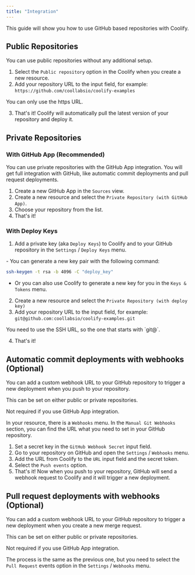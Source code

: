 ```yaml
---
title: "Integration"
---
```


This guide will show you how to use GitHub based repositories with Coolify.

## Public Repositories

You can use public repositories without any additional setup.

1. Select the `Public repository` option in the Coolify when you create a new resource.
2. Add your repository URL to the input field, for example: `https://github.com/coollabsio/coolify-examples`

<Aside type="caution">You can only use the https URL.</Aside>

3. That's it! Coolify will automatically pull the latest version of your repository and deploy it.

## Private Repositories

### With GitHub App (Recommended)

You can use private repositories with the GitHub App integration. You will get full integration with GitHub, like automatic commit deployments and pull request deployments.

1. Create a new GitHub App in the `Sources` view.
2. Create a new resource and select the `Private Repository (with GitHub App)`.
3. Choose your repository from the list.
4. That's it!

### With Deploy Keys

1. Add a private key (aka `Deploy Keys`) to Coolify and to your GitHub repository in the `Settings` / `Deploy Keys` menu.

<Aside type="caution">
  - You can generate a new key pair with the following command: 
  
  ```bash
  ssh-keygen -t rsa -b 4096 -C "deploy_key" 
  ```

  - Or you can also use Coolify to generate a new key for you in the `Keys & Tokens` menu.
</Aside>

2. Create a new resource and select the `Private Repository (with deploy key)`
3. Add your repository URL to the input field, for example: `git@github.com:coollabsio/coolify-examples.git`

<Aside type="caution">You need to use the SSH URL, so the one that starts with `git@`.</Aside>

4. That's it!

## Automatic commit deployments with webhooks (Optional)

You can add a custom webhook URL to your GitHub repository to trigger a new deployment when you push to your repository.

<Aside type="caution">
This can be set on either public or private repositories.

Not required if you use GitHub App integration.

</Aside>

In your resource, there is a `Webhooks` menu. In the `Manual Git Webhooks` section, you can find the URL what you need to set in your GitHub repository.

1. Set a secret key in the `GitHub Webhook Secret` input field.
2. Go to your repository on GitHub and open the `Settings` / `Webhooks` menu.
3. Add the URL from Coolify to the `URL` input field and the secret token.
4. Select the `Push events` option.
5. That's it! Now when you push to your repository, GitHub will send a webhook request to Coolify and it will trigger a new deployment.

## Pull request deployments with webhooks (Optional)

You can add a custom webhook URL to your GitHub repository to trigger a new deployment when you create a new merge request.

<Aside type="caution">
This can be set on either public or private repositories.

Not required if you use GitHub App integration.

</Aside>

The process is the same as the previous one, but you need to select the `Pull Request` events option in the `Settings` / `Webhooks` menu.
